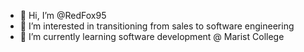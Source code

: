 - 👋 Hi, I’m @RedFox95
- 👀 I’m interested in transitioning from sales to software engineering
- 🌱 I’m currently learning software development @ Marist College

<!---
RedFox95/RedFox95 is a ✨ special ✨ repository because its `README.md` (this file) appears on your GitHub profile.
You can click the Preview link to take a look at your changes.
--->
